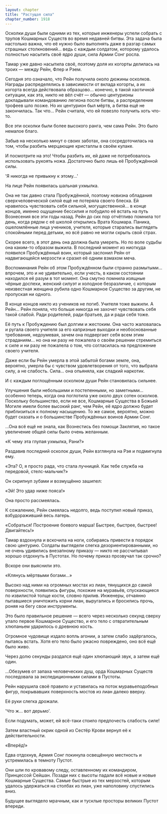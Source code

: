 ```yaml
---
layout: chapter
title: "Растущая сила"
chapter_number: 1918
---
```




Осколки души были одними из тех, которые инженеры успели собрать с трупов Кошмарных Существ во время недавней битвы. Эта задача была настолько важна, что её нужно было выполнять даже в разгар самых страшных столкновений... ведь с каждым солдатом, которому удалось полностью насытить своё ядро души, сила Армии Сонг росла.

Тамар уже давно насытила своё, поэтому доля их когорты делилась на троих — между Рейн, Флер и Рэем.

Сегодня это означало, что Рейн получила около дюжины осколков. Награды распределялись в зависимости от вклада когорты, а их когорта всегда действовала образцово... конечно, в такой хаотичной ситуации, как эта, никто не вёл счёт — обычно центурионы докладывали командованию легиона после битвы, а распределение трофеев шло позже. Но их центурион был мёртв, а битва ещё не закончилась. Так что... Рейн считала, что ей повезло получить хоть что-то.

Все эти осколки были более высокого ранга, чем сама Рейн. Это было немалое благо.

Забыв на несколько минут о своих заботах, она сосредоточилась на том, чтобы разбить мерцающие кристаллы в своём кулаке.

И посмотрите на это! Чтобы разбить их, ей даже не потребовалось использовать рукоять ножа. Достаточно было лишь её Пробуждённой силы.

'Я никогда не привыкну к этому...'

На лице Рейн появилась шальная ухмылка.

Она не так давно стала Пробуждённой, поэтому новизна обладания сверхчеловеческой силой ещё не потеряла своего блеска. Ей нравилось чувствовать себя сильной, могущественной... в конце концов, именно ощущение бессилия и побудило её встать на путь Вознесения все эти годы назад. Рейн до сих пор отчётливо помнила тот день, когда рядом с её школой открылись Врата Кошмара. Паника, ошеломлённые лица учеников, учителя, которые старались выглядеть спокойными перед детьми, но всё равно не могли скрыть свой страх.

Скорее всего, в этот день она должна была умереть. Но по воле судьбы она каким-то образом выжила. В последний момент из ниоткуда появился Пробуждённый воин, который заслонил Рейн от надвигающейся мерзости и сразил её одним взмахом меча.

Воспоминания Рейн об этом Пробуждённом были странно размытыми... впрочем, это и не удивительно, если учесть, в каком состоянии находился её разум в тот момент. Она смутно помнила изящные чёрные доспехи, женский силуэт и холодное безразличие, с которым неизвестная женщина рубила одно Кошмарное Существо за другим, не пропуская ни одного.

В конце концов никто из учеников не погиб. Учителя тоже выжили. А Рейн... Рейн поняла, что больше никогда не захочет чувствовать себя такой слабой. Ради родителей, ради братьев, да и ради себя тоже.

Её путь к Пробуждению был долгим и жестоким. Она часто жаловалась и ругала своего учителя за его капризные выходки и необоснованные требования, недоумевая, зачем она подвергает себя всем этим страданиям... но она ни разу не пожалела о своём решении стремиться к силе и ни разу не пожалела о том, что согласилась на предложение своего учителя.

Даже если бы Рейн умерла в этой забытой богами земле, она, вероятно, умерла бы с чувством удовлетворения от того, что выбрала силу, а не слабость. Сила... она опьяняла, как сладкий наркотик.

И с каждым поглощённым осколком души Рейн становилась сильнее.

Улучшения были небольшими и постепенными, но заметными... особенно теперь, когда она поглотила уже около двух сотен осколков. Поскольку большинство, если не все, Кошмарные Существа в Божьей Могиле имели более высокий ранг, чем Рейн, её ядро должно будет приблизиться к полному насыщению. То же самое, вероятно, можно будет сказать и о большинстве Пробуждённых воинов Армии Сонг.

...Она всё ещё не знала, как Вознестись без помощи Заклятия, но такое увеличение общей силы было очень желанным.

«К чему эта глупая ухмылка, Рани?»

Раздавив последний осколок души, Рейн взглянула на Рэя и подмигнула ему.

«Эта? О, я просто рада, что стала лучницей. Как тебе служба на передовой, стелс-мальчик?»

Он скрипнул зубами и возмущённо зашипел:

«Эй! Это удар ниже пояса!»

Она просто рассмеялась.

К сожалению, Рейн смеялась недолго, ведь поступил новый приказ, взбудораживший весь лагерь.

«Собраться! Построение боевого марша! Быстрее, быстрее, быстрее! Двигайтесь!»

Тамар вздохнула и вскочила на ноги, собираясь привести в порядок свою центурию. Солдаты выглядели слегка дезориентированными, но не очень удивились внезапному приказу — никто не рассчитывал хорошо отдохнуть в Пустотах. Но почему приказ прозвучал так срочно?

Вскоре они выяснили это.

«Клянусь мёртвыми богами...»

Высоко над ними на огромных мостах из лиан, тянущихся до самой поверхности, появились фигуры, похожие на муравьёв, спускающиеся по извилистой толще кости, словно прилив. Инженеры, отчаянно пытавшиеся уничтожить корни лиан, выругались и бросились прочь, роняя на бегу свои инструменты.

Это было правильное решение — всего через несколько секунд сверху упало первое Кошмарное Существо, и его тело с отвратительным хлюпаньем ударилось о древнюю кость.

Огромное чудовище издало вопль агонии, а затем слабо задёргалось, пытаясь встать. Хотя его тело было ужасно повреждено, оно всё ещё было живо.

Через долю секунды раздался ещё один хлюпающий звук, а затем ещё один.

...Обезумев от запаха человеческих душ, орда Кошмарных Существ последовала за экспедиционными силами в Пустоты.

Рейн нарушила своё правило и уставилась на поток муравьеподобных фигур, покрывавших поверхность мостов из лиан далеко вверху.

Её руки слегка дрожали.

'Что ж... вот дерьмо'.

Если подумать, может, ей всё-таки стоило предпочесть слабость силе!

Затем властный окрик одной из Сестёр Крови вернул её к действительности.

«Вперёд!»

Едва отдохнув, Армия Сонг покинула освещённую местность и устремилась в темноту Пустот.

Они шли по кровавому следу, оставленному их командиром, Принцессой Сейшан. Позади них с высоты падали всё новые и новые Кошмарные Существа. Самые быстрые из тех мерзостей, которым удалось удержаться на столбах из лиан, уже наполовину спустились вниз.

Будущее выглядело мрачным, как и тусклые просторы великих Пустот впереди.

